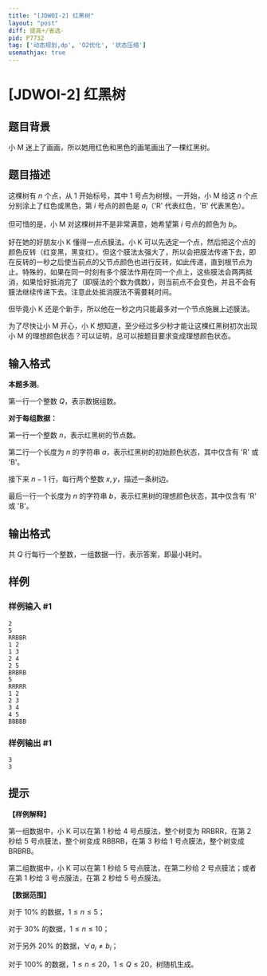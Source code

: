 ```yaml
---
title: "[JDWOI-2] 红黑树"
layout: "post"
diff: 提高+/省选-
pid: P7732
tag: ['动态规划,dp', 'O2优化', '状态压缩']
usemathjax: true
---
```


# [JDWOI-2] 红黑树
## 题目背景

小 M 迷上了画画，所以她用红色和黑色的画笔画出了一棵红黑树。
## 题目描述

这棵树有 $n$ 个点，从 $1$ 开始标号，其中 $1$ 号点为树根。一开始，小 M 给这 $n$ 个点分别涂上了红色或黑色，第 $i$ 号点的颜色是 $a_i$（'R' 代表红色，'B' 代表黑色）。

但可惜的是，小 M 对这棵树并不是非常满意，她希望第 $i$ 号点的颜色为 $b_i$。

好在她的好朋友小 K 懂得一点点膜法。小 K 可以先选定一个点，然后把这个点的颜色反转（红变黑，黑变红）。但这个膜法太强大了，所以会把膜法传递下去，即在反转的一秒之后使当前点的父节点颜色也进行反转，如此传递，直到根节点为止。特殊的，如果在同一时刻有多个膜法作用在同一个点上，这些膜法会两两抵消，如果恰好抵消完了（即膜法的个数为偶数），则当前点不会变色，并且不会有膜法继续传递下去。注意此处抵消膜法不需要耗时间。

但毕竟小 K 还是个新手，所以他在一秒之内只能最多对一个节点施展上述膜法。

为了尽快让小 M 开心，小 K 想知道，至少经过多少秒才能让这棵红黑树初次出现小 M 的理想颜色状态？可以证明，总可以按题目要求变成理想颜色状态。
## 输入格式

**本题多测**。

第一行一个整数 $Q$，表示数据组数。

**对于每组数据：**

第一行一个整数 $n$，表示红黑树的节点数。

第二行一个长度为 $n$ 的字符串 $a$，表示红黑树的初始颜色状态，其中仅含有 'R' 或 'B'。

接下来 $n-1$ 行，每行两个整数 $x,y$，描述一条树边。

最后一行一个长度为 $n$ 的字符串 $b$，表示红黑树的理想颜色状态，其中仅含有 'R' 或 'B'。
## 输出格式

共 $Q$ 行每行一个整数，一组数据一行，表示答案，即最小耗时。
## 样例

### 样例输入 #1
```
2
5
RRBBR
1 2
1 3
2 4
2 5
BRBRB
5
RRRRR
1 2
2 3
3 4
4 5
BBBBB
```
### 样例输出 #1
```
3
3
```
## 提示

**【样例解释】**

第一组数据中，小 K 可以在第 $1$ 秒给 $4$ 号点膜法，整个树变为 RRBRR，在第 $2$ 秒给 $5$ 号点膜法，整个树变成 RBBRB，在第 $3$ 秒给 $1$ 号点膜法，整个树变成 BRBRB。

第二组数据中，小 K 可以在第 $1$ 秒给 $5$ 号点膜法，在第二秒给 $2$ 号点膜法；或者在第 $1$ 秒给 $3$ 号点膜法，在第 $2$ 秒给 $5$ 号点膜法。

**【数据范围】**

对于 $10\%$ 的数据，$1\leq n\leq 5$；

对于 $30\%$ 的数据，$1\leq n\leq 10$；

对于另外 $20\%$ 的数据，$\forall a_i\neq b_i$；

对于 $100\%$ 的数据，$1\leq n\leq 20$，$1\leq Q\leq 20$，树随机生成。
